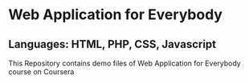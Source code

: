 # Web Application for Everybody
## Languages: HTML, PHP, CSS, Javascript

This Repository contains demo files of Web Application for Everybody course on Coursera
